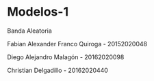 # Modelos-1
Banda Aleatoria

Fabian Alexander Franco Quiroga - 20152020048

Diego Alejandro Malagón -  20162020098

Christian Delgadillo - 20162020440
